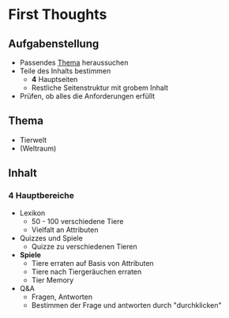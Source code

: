 # First Thoughts

## Aufgabenstellung
- Passendes [Thema](#thema) heraussuchen
- Teile des Inhalts bestimmen
    - **4** Hauptseiten
    - Restliche Seitenstruktur mit grobem Inhalt
- Prüfen, ob alles die Anforderungen erfüllt

## Thema
- Tierwelt
- (Weltraum)

## Inhalt
### 4 Hauptbereiche
- Lexikon
    - 50 - 100 verschiedene Tiere
    - Vielfalt an Attributen
- Quizzes und Spiele
    - Quizze zu verschiedenen Tieren
- **Spiele**
    - Tiere erraten auf Basis von Attributen
    - Tiere nach Tiergeräuchen erraten
    - Tier Memory
- Q&A
    - Fragen, Antworten
    - Bestimmen der Frage und antworten durch "durchklicken"
